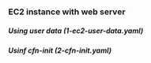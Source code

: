 ### EC2 instance with web server

##### Using user data (1-ec2-user-data.yaml)

##### Usinf cfn-init (2-cfn-init.yaml)